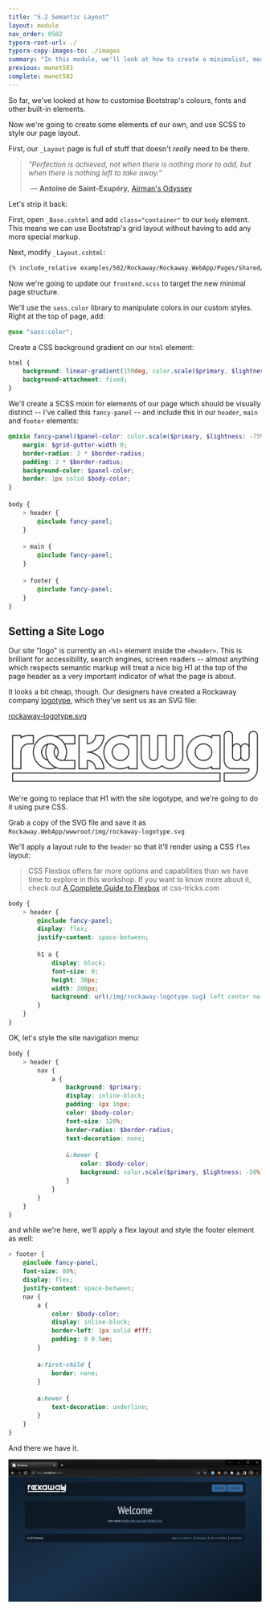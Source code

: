 ```yaml
---
title: "5.2 Semantic Layout"
layout: module
nav_order: 0502
typora-root-url: ./
typora-copy-images-to: ./images
summary: "In this module, we'll look at how to create a minimalist, meaningful layout for our frontend web pages."
previous: mwnet501
complete: mwnet502
---
```


So far, we've looked at how to customise Bootstrap's colours, fonts and other built-in elements.

Now we're going to create some elements of our own, and use SCSS to style our page layout.

First, our `_Layout` page is full of stuff that doesn't *really* need to be there.

> *“Perfection is achieved, not when there is nothing more to add, but when there is nothing left to take away.”* 
>
> ​	― **Antoine de Saint-Exupéry,** [Airman's Odyssey](https://www.goodreads.com/work/quotes/11753)

Let's strip it back:

First, open `_Base.cshtml` and add `class="container"` to our `body` element. This means we can use Bootstrap's grid layout without having to add any more special markup.

Next, modify `_Layout.cshtml`:

```html
{% include_relative examples/502/Rockaway/Rockaway.WebApp/Pages/Shared/_Layout.cshtml %}
```

Now we're going to update our `frontend.scss` to target the new minimal page structure.

We'll use the `sass.color` library to manipulate colors in our custom styles. Right at the top of page, add:

```scss
@use "sass:color";
```

Create a CSS background gradient on our `html` element:

```scss
html {
	background: linear-gradient(150deg, color.scale($primary, $lightness: -70%) 0%, color.scale($primary, $lightness: -50%) 50%, color.scale($primary, $lightness: -80%) 100%);
	background-attachment: fixed;
}
```

We'll create a SCSS mixin for elements of our page which should be visually distinct -- I've called this `fancy-panel` -- and include this in our `header`, `main` and `footer` elements:

```scss
@mixin fancy-panel($panel-color: color.scale($primary, $lightness: -75%)) {
	margin: $grid-gutter-width 0;
	border-radius: 2 * $border-radius;
	padding: 2 * $border-radius;
	background-color: $panel-color;
	border: 1px solid $body-color;
}

body {
	> header {
		@include fancy-panel;
	}

	> main {
		@include fancy-panel;
	}

	> footer {
		@include fancy-panel;
	}
}
```

## Setting a Site Logo

Our site "logo" is currently an `<h1>` element inside the `<header>`. This is brilliant for accessibility, search engines, screen readers -- almost anything which respects semantic markup will treat a nice big H1 at the top of the page header as a very important indicator of what the page is about.

It looks a bit cheap, though. Our designers have created a Rockaway company [logotype](https://99designs.com/blog/logo-branding/logotype-vs-logomark-vs-logo/), which they've sent us as an SVG file:

[rockaway-logotype.svg](examples/502/Rockaway/Rockaway.WebApp/wwwroot/img/rockaway-logotype.svg)

![Rockaway logotype](examples/502/Rockaway/Rockaway.WebApp/wwwroot/img/rockaway-logotype.svg)

We're going to replace that H1 with the site logotype, and we're going to do it using pure CSS. 

Grab a copy of the SVG file and save it as `Rockaway.WebApp/wwwroot/img/rockaway-logotype.svg`

We'll apply a layout rule to the `header` so that it'll render using a CSS `flex` layout:

> CSS Flexbox offers far more options and capabilities than we have time to explore in this workshop. If you want to know more about it, check out [A Complete Guide to Flexbox](https://css-tricks.com/snippets/css/a-guide-to-flexbox/) at css-tricks.com

```scss
body {
	> header {
		@include fancy-panel;
		display: flex;
		justify-content: space-between;
        
		h1 a {
			display: block;
			font-size: 0;
			height: 38px;
			width: 200px;
			background: url(/img/rockaway-logotype.svg) left center no-repeat;			
		}
	}	
}
```

OK, let's style the site navigation menu:

```scss
body {
	> header {
        nav {
			a {
				background: $primary;
				display: inline-block;
				padding: 4px 16px;
				color: $body-color;
				font-size: 120%;
				border-radius: $border-radius;
				text-decoration: none;

				&:hover {
					color: $body-color;
					background: color.scale($primary, $lightness: -50%);
				}
			}
		}
    }
}
```

and while we're here, we'll apply a flex layout and style the footer element as well:

```scss
> footer {
    @include fancy-panel;		
    font-size: 80%;
    display: flex;
    justify-content: space-between;
    nav {
        a {
            color: $body-color;
            display: inline-block;
            border-left: 1px solid #fff;
            padding: 0 0.5em;
        }

        a:first-child {
            border: none;
        }

        a:hover {
            text-decoration: underline;
        }
    }
}
```

And there we have it.

![image-20231015214829846](images/image-20231015214829846.png)







